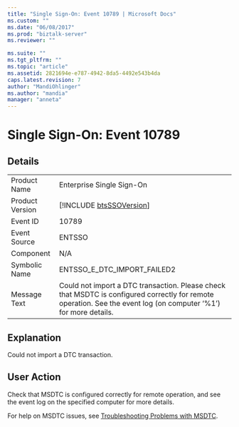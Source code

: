 ```yaml
---
title: "Single Sign-On: Event 10789 | Microsoft Docs"
ms.custom: ""
ms.date: "06/08/2017"
ms.prod: "biztalk-server"
ms.reviewer: ""

ms.suite: ""
ms.tgt_pltfrm: ""
ms.topic: "article"
ms.assetid: 2821694e-e787-4942-8da5-4492e543b4da
caps.latest.revision: 7
author: "MandiOhlinger"
ms.author: "mandia"
manager: "anneta"
---
```

# Single Sign-On: Event 10789
## Details  
  
|                 |                                                                                                                                                                  |
|-----------------|------------------------------------------------------------------------------------------------------------------------------------------------------------------|
|  Product Name   |                                                                    Enterprise Single Sign-On                                                                     |
| Product Version |                                                   [!INCLUDE [btsSSOVersion](../includes/btsssoversion-md.md)]                                                    |
|    Event ID     |                                                                              10789                                                                               |
|  Event Source   |                                                                              ENTSSO                                                                              |
|    Component    |                                                                               N/A                                                                                |
|  Symbolic Name  |                                                                   ENTSSO_E_DTC_IMPORT_FAILED2                                                                    |
|  Message Text   | Could not import a DTC transaction. Please check that MSDTC is configured correctly for remote operation. See the event log (on computer ‘%1’) for more details. |
  
## Explanation  
 Could not import a DTC transaction.  
  
## User Action  
 Check that MSDTC is configured correctly for remote operation, and see the event log on the specified computer for more details.  
  
 For help on MSDTC issues, see [Troubleshooting Problems with MSDTC](../core/troubleshooting-problems-with-msdtc.md).